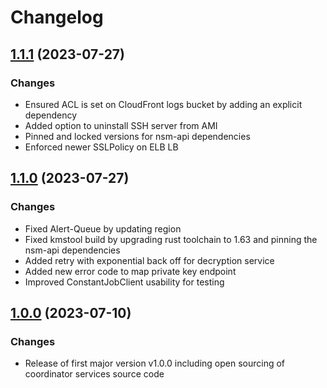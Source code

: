 # Changelog

## [1.1.1](https://github.com/privacysandbox/coordinator-services-and-shared-libraries/compare/v1.1.0...v1.1.1) (2023-07-27)

### Changes
  * Ensured ACL is set on CloudFront logs bucket by adding an explicit dependency
  * Added option to uninstall SSH server from AMI
  * Pinned and locked versions for nsm-api dependencies
  * Enforced newer SSLPolicy on ELB LB

## [1.1.0](https://github.com/privacysandbox/coordinator-services-and-shared-libraries/compare/v1.0.0...v1.1.0) (2023-07-27)

### Changes
- Fixed Alert-Queue by updating region
- Fixed kmstool build by upgrading rust toolchain to 1.63 and pinning the nsm-api dependencies
- Added retry with exponential back off for decryption service
- Added new error code to map private key endpoint
- Improved ConstantJobClient usability for testing

## [1.0.0](https://github.com/privacysandbox/coordinator-services-and-shared-libraries/compare/v0.51.15...v1.0.0) (2023-07-10)

### Changes

- Release of first major version v1.0.0 including open sourcing of coordinator services source code

